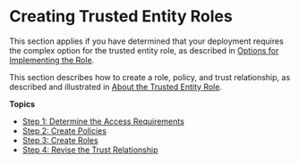 # Creating Trusted Entity Roles<a name="complex-scenario-create-trusted-entity-role"></a>

This section applies if you have determined that your deployment requires the complex option for the trusted entity role, as described in [Options for Implementing the Role](scenarios-for-medialive-role.md)\. 

This section describes how to create a role, policy, and trust relationship, as described and illustrated in [About the Trusted Entity Role](about-trusted-entity.md)\.

**Topics**
+ [Step 1: Determine the Access Requirements](complex-scenario-create-trusted-entity-role-step1.md)
+ [Step 2: Create Policies](complex-scenario-create-trusted-entity-role-step2.md)
+ [Step 3: Create Roles](complex-scenario-create-trusted-entity-role-step3.md)
+ [Step 4: Revise the Trust Relationship](complex-scenario-create-trusted-entity-role-step4.md)